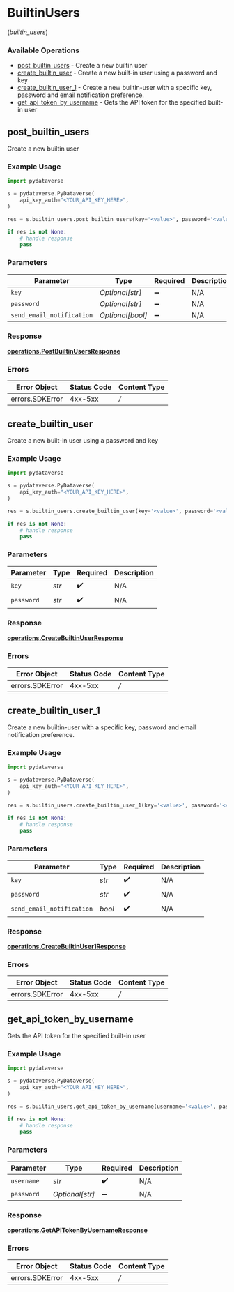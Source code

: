 # BuiltinUsers
(*builtin_users*)

### Available Operations

* [post_builtin_users](#post_builtin_users) - Create a new builtin user
* [create_builtin_user](#create_builtin_user) - Create a new built-in user using a password and key
* [create_builtin_user_1](#create_builtin_user_1) - Create a new builtin-user with a specific key, password and email notification preference.
* [get_api_token_by_username](#get_api_token_by_username) - Gets the API token for the specified built-in user

## post_builtin_users

Create a new builtin user

### Example Usage

```python
import pydataverse

s = pydataverse.PyDataverse(
    api_key_auth="<YOUR_API_KEY_HERE>",
)

res = s.builtin_users.post_builtin_users(key='<value>', password='<value>', send_email_notification=False)

if res is not None:
    # handle response
    pass

```

### Parameters

| Parameter                 | Type                      | Required                  | Description               |
| ------------------------- | ------------------------- | ------------------------- | ------------------------- |
| `key`                     | *Optional[str]*           | :heavy_minus_sign:        | N/A                       |
| `password`                | *Optional[str]*           | :heavy_minus_sign:        | N/A                       |
| `send_email_notification` | *Optional[bool]*          | :heavy_minus_sign:        | N/A                       |


### Response

**[operations.PostBuiltinUsersResponse](../../models/operations/postbuiltinusersresponse.md)**
### Errors

| Error Object    | Status Code     | Content Type    |
| --------------- | --------------- | --------------- |
| errors.SDKError | 4xx-5xx         | */*             |

## create_builtin_user

Create a new built-in user using a password and key

### Example Usage

```python
import pydataverse

s = pydataverse.PyDataverse(
    api_key_auth="<YOUR_API_KEY_HERE>",
)

res = s.builtin_users.create_builtin_user(key='<value>', password='<value>')

if res is not None:
    # handle response
    pass

```

### Parameters

| Parameter          | Type               | Required           | Description        |
| ------------------ | ------------------ | ------------------ | ------------------ |
| `key`              | *str*              | :heavy_check_mark: | N/A                |
| `password`         | *str*              | :heavy_check_mark: | N/A                |


### Response

**[operations.CreateBuiltinUserResponse](../../models/operations/createbuiltinuserresponse.md)**
### Errors

| Error Object    | Status Code     | Content Type    |
| --------------- | --------------- | --------------- |
| errors.SDKError | 4xx-5xx         | */*             |

## create_builtin_user_1

Create a new builtin-user with a specific key, password and email notification preference.

### Example Usage

```python
import pydataverse

s = pydataverse.PyDataverse(
    api_key_auth="<YOUR_API_KEY_HERE>",
)

res = s.builtin_users.create_builtin_user_1(key='<value>', password='<value>', send_email_notification=False)

if res is not None:
    # handle response
    pass

```

### Parameters

| Parameter                 | Type                      | Required                  | Description               |
| ------------------------- | ------------------------- | ------------------------- | ------------------------- |
| `key`                     | *str*                     | :heavy_check_mark:        | N/A                       |
| `password`                | *str*                     | :heavy_check_mark:        | N/A                       |
| `send_email_notification` | *bool*                    | :heavy_check_mark:        | N/A                       |


### Response

**[operations.CreateBuiltinUser1Response](../../models/operations/createbuiltinuser1response.md)**
### Errors

| Error Object    | Status Code     | Content Type    |
| --------------- | --------------- | --------------- |
| errors.SDKError | 4xx-5xx         | */*             |

## get_api_token_by_username

Gets the API token for the specified built-in user

### Example Usage

```python
import pydataverse

s = pydataverse.PyDataverse(
    api_key_auth="<YOUR_API_KEY_HERE>",
)

res = s.builtin_users.get_api_token_by_username(username='<value>', password='<value>')

if res is not None:
    # handle response
    pass

```

### Parameters

| Parameter          | Type               | Required           | Description        |
| ------------------ | ------------------ | ------------------ | ------------------ |
| `username`         | *str*              | :heavy_check_mark: | N/A                |
| `password`         | *Optional[str]*    | :heavy_minus_sign: | N/A                |


### Response

**[operations.GetAPITokenByUsernameResponse](../../models/operations/getapitokenbyusernameresponse.md)**
### Errors

| Error Object    | Status Code     | Content Type    |
| --------------- | --------------- | --------------- |
| errors.SDKError | 4xx-5xx         | */*             |
